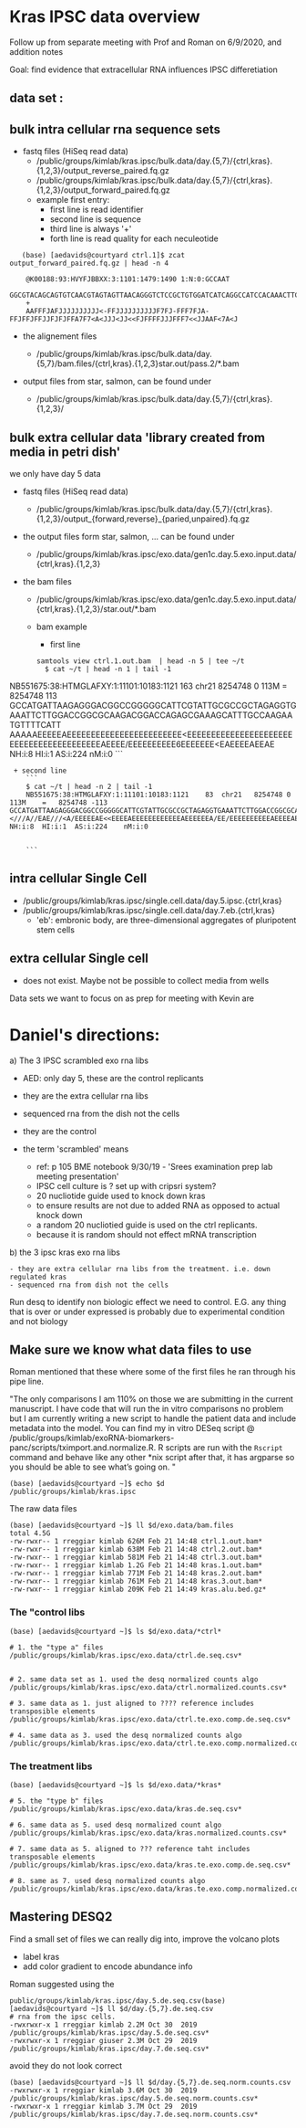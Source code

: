 # Kras IPSC data overview

Follow up from separate meeting with Prof and Roman on 6/9/2020, and addition notes

Goal: find evidence that extracellular RNA influences IPSC differetiation

## data set :

## bulk intra cellular rna sequence sets

- fastq files (HiSeq read data)
    * /public/groups/kimlab/kras.ipsc/bulk.data/day.{5,7}/{ctrl,kras}.{1,2,3}/output_reverse_paired.fq.gz
    * /public/groups/kimlab/kras.ipsc/bulk.data/day.{5,7}/{ctrl,kras}.{1,2,3}/output_forward_paired.fq.gz
    * example first entry:
        + first line is read identifier
        + second line is sequence
        + third line is always '+'
        + forth line is read quality for each neculeotide
```
   (base) [aedavids@courtyard ctrl.1]$ zcat output_forward_paired.fq.gz | head -n 4
   
    @K00188:93:HVYFJBBXX:3:1101:1479:1490 1:N:0:GCCAAT
    GGCGTACAGCAGTGTCAACGTAGTAGTTAACAGGGTCTCCGCTGTGGATCATCAGGCCATCCACAAACTTCATGGATTTAGCCCTCTGTCCTCGGAGTTTC
    +
    AAFFFJAFJJJJJJJJJJ<-FFJJJJJJJJJJF7FJ-FFF7FJA-FFJFFJFFJJFJFJFFA7F7<A<JJJ<JJ<<FJFFFFJJJFFF7<<JJAAF<7A<J
```

- the alignement files
    * /public/groups/kimlab/kras.ipsc/bulk.data/day.{5,7}/bam.files/{ctrl,kras}.{1,2,3}star.out/pass.2/*.bam
    
- output files from star, salmon, can be found under
    * /public/groups/kimlab/kras.ipsc/bulk.data/day.{5,7}/{ctrl,kras}.{1,2,3}/
    
## bulk extra cellular data 'library created from media in petri dish'
we only have day 5 data

- fastq files (HiSeq read data)
    * /public/groups/kimlab/kras.ipsc/bulk.data/day.{5,7}/{ctrl,kras}.{1,2,3}/output_{forward,reverse}_{paried,unpaired}.fq.gz

- the output files form star, salmon, ... can be found under 
  * /public/groups/kimlab/kras.ipsc/exo.data/gen1c.day.5.exo.input.data/{ctrl,kras}.{1,2,3}
  
- the bam files
    * /public/groups/kimlab/kras.ipsc/exo.data/gen1c.day.5.exo.input.data/{ctrl,kras}.{1,2,3}/star.out/*.bam
    * bam example
      + first line
      
      ```
      samtools view ctrl.1.out.bam  | head -n 5 | tee ~/t
        $ cat ~/t | head -n 1 | tail -1
NB551675:38:HTMGLAFXY:1:11101:10183:1121    163 chr21   8254748 0   113M    =   8254748 113 GCCATGATTAAGAGGGACGGCCGGGGGCATTCGTATTGCGCCGCTAGAGGTGAAATTCTTGGACCGGCGCAAGACGGACCAGAGCGAAAGCATTTGCCAAGAATGTTTTCATT   AAAAAEEEEEAEEEEEEEEEEEEEEEEEEEEEEEE<EEEEEEEEEEEEEEEEEEEEEEEEEEEEEEEEEEEEEEEEEAEEEE/EEEEEEEEEE6EEEEEEE<EAEEEEAEEAE   NH:i:8  HI:i:1  AS:i:224    nM:i:0
        ```
        
     + second line
        ```
        $ cat ~/t | head -n 2 | tail -1
        NB551675:38:HTMGLAFXY:1:11101:10183:1121    83  chr21   8254748 0   113M    =   8254748 -113    GCCATGATTAAGAGGGACGGCCGGGGGCATTCGTATTGCGCCGCTAGAGGTGAAATTCTTGGACCGGCGCAAGACGGACCAGAGCGAAAGCATTTGCCAAGAATGTTTTCATT   <///A//EAE///<A/EEEEEAE<<EEEEAEEEEEEEEEEEEAEEEEEEA/EE/EEEEEEEEEEAEEEEAEEEAEEEEEEEEEEEEEEEEEEEEEEEEEEEEEEEEEEAAAAA   NH:i:8  HI:i:1  AS:i:224    nM:i:0
        
        
        ```


## intra cellular Single Cell
- /public/groups/kimlab/kras.ipsc/single.cell.data/day.5.ipsc.{ctrl,kras}
- /public/groups/kimlab/kras.ipsc/single.cell.data/day.7.eb.{ctrl,kras}
  * 'eb': embronic body, are three-dimensional aggregates of pluripotent stem cells

## extra cellular Single cell
- does not exist. Maybe not be possible to collect media from wells

Data sets we want to focus on as prep for meeting with Kevin are

# Daniel's directions:
a) The 3 IPSC scrambled exo rna libs
  - AED: only day 5, these are the control replicants

  - they are the extra cellular rna libs
  - sequenced rna from the dish not the cells
  - they are the control
  - the term 'scrambled' means
    * ref: p 105 BME notebook 9/30/19 - 'Srees examination prep lab meeting presentation'
    * IPSC cell culture is ? set up with cripsri system?
    * 20 nucliotide guide used to knock down kras
    * to ensure results are not due to added RNA as opposed to actual knock down
    * a random 20 nucliotied guide is used on the ctrl replicants. 
    * because it is random should not effect mRNA transcription
    
b) the 3 ipsc kras exo rna libs

    - they are extra cellular rna libs from the treatment. i.e. down regulated kras
    - sequenced rna from dish not the cells

Run desq to identify non biologic effect we need to control. E.G. any thing that is over or under expressed is probably due to experimental condition and not biology


## Make sure we know what data files to use
Roman mentioned that these where some of the first files he ran through his pipe line. 

"The only comparisons I am 110% on those we are submitting in the current manuscript. I have code that will run the in vitro comparisons no problem but I am currently writing a new script to handle the patient data and include metadata into the model. You can find my in vitro DESeq script @ /public/groups/kimlab/exoRNA-biomarkers-panc/scripts/tximport.and.normalize.R. R scripts are run with the ```Rscript``` command and behave like any other *nix script after that, it has argparse so you should be able to see what’s going on. "


```
(base) [aedavids@courtyard ~]$ echo $d
/public/groups/kimlab/kras.ipsc
```

The raw data files

```
(base) [aedavids@courtyard ~]$ ll $d/exo.data/bam.files
total 4.5G
-rw-rwxr-- 1 rreggiar kimlab 626M Feb 21 14:48 ctrl.1.out.bam*
-rw-rwxr-- 1 rreggiar kimlab 638M Feb 21 14:48 ctrl.2.out.bam*
-rw-rwxr-- 1 rreggiar kimlab 581M Feb 21 14:48 ctrl.3.out.bam*
-rw-rwxr-- 1 rreggiar kimlab 1.2G Feb 21 14:48 kras.1.out.bam*
-rw-rwxr-- 1 rreggiar kimlab 771M Feb 21 14:48 kras.2.out.bam*
-rw-rwxr-- 1 rreggiar kimlab 761M Feb 21 14:48 kras.3.out.bam*
-rw-rwxr-- 1 rreggiar kimlab 209K Feb 21 14:49 kras.alu.bed.gz*
```

### The "control libs

```
(base) [aedavids@courtyard ~]$ ls $d/exo.data/*ctrl*

# 1. the "type a" files
/public/groups/kimlab/kras.ipsc/exo.data/ctrl.de.seq.csv*


# 2. same data set as 1. used the desq normalized counts algo
/public/groups/kimlab/kras.ipsc/exo.data/ctrl.normalized.counts.csv*

# 3. same data as 1. just aligned to ???? reference includes transposible elements
/public/groups/kimlab/kras.ipsc/exo.data/ctrl.te.exo.comp.de.seq.csv*

# 4. same data as 3. used the desq normalized counts algo
/public/groups/kimlab/kras.ipsc/exo.data/ctrl.te.exo.comp.normalized.counts.csv*
```


### The treatment libs

```
(base) [aedavids@courtyard ~]$ ls $d/exo.data/*kras*

# 5. the "type b" files
/public/groups/kimlab/kras.ipsc/exo.data/kras.de.seq.csv*

# 6. same data as 5. used desq normalized count algo
/public/groups/kimlab/kras.ipsc/exo.data/kras.normalized.counts.csv*

# 7. same data as 5. aligned to ??? reference taht includes transposable elements
/public/groups/kimlab/kras.ipsc/exo.data/kras.te.exo.comp.de.seq.csv*

# 8. same as 7. used desq normalized counts algo
/public/groups/kimlab/kras.ipsc/exo.data/kras.te.exo.comp.normalized.counts.csv*
```


## Mastering DESQ2
Find a small set of files we can really dig into, improve the volcano plots
- label kras
- add color gradient to encode abundance info

Roman suggested using the 

```
public/groups/kimlab/kras.ipsc/day.5.de.seq.csv(base) [aedavids@courtyard ~]$ ll $d/day.{5,7}.de.seq.csv
# rna from the ipsc cells.
-rwxrwxr-x 1 rreggiar kimlab 2.2M Oct 30  2019 /public/groups/kimlab/kras.ipsc/day.5.de.seq.csv*
-rwxrwxr-x 1 rreggiar giuser 2.3M Oct 29  2019 /public/groups/kimlab/kras.ipsc/day.7.de.seq.csv*
```

avoid they do not look correct

```
(base) [aedavids@courtyard ~]$ ll $d/day.{5,7}.de.seq.norm.counts.csv
-rwxrwxr-x 1 rreggiar kimlab 3.6M Oct 30  2019 /public/groups/kimlab/kras.ipsc/day.5.de.seq.norm.counts.csv*
-rwxrwxr-x 1 rreggiar kimlab 3.7M Oct 29  2019 /public/groups/kimlab/kras.ipsc/day.7.de.seq.norm.counts.csv*
```

